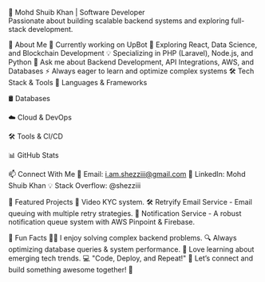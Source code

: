 🚀 Mohd Shuib Khan | Software Developer<br>
Passionate about building scalable backend systems and exploring full-stack development.

📌 About Me
🔭 Currently working on UpBot
🌱 Exploring React, Data Science, and Blockchain Development
💡 Specializing in PHP (Laravel), Node.js, and Python
💬 Ask me about Backend Development, API Integrations, AWS, and Databases
⚡ Always eager to learn and optimize complex systems
🛠 Tech Stack & Tools
🚀 Languages & Frameworks

🛢 Databases

☁️ Cloud & DevOps

🛠 Tools & CI/CD

📊 GitHub Stats

📫 Connect With Me
📩 Email: i.am.shezziii@gmail.com
🔗 LinkedIn: Mohd Shuib Khan
💡 Stack Overflow: @shezziii

📎 Featured Projects
🚀 Video KYC system.
🛠 Retryify Email Service - Email queuing with multiple retry strategies.
📢 Notification Service - A robust notification queue system with AWS Pinpoint & Firebase.

🌟 Fun Facts
🧑‍💻 I enjoy solving complex backend problems.
🔍 Always optimizing database queries & system performance.
🎯 Love learning about emerging tech trends.
💻 "Code, Deploy, and Repeat!" 🚀
Let’s connect and build something awesome together! 🤝

